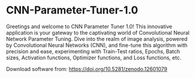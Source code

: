 # CNN-Parameter-Tuner-1.0
Greetings and welcome to CNN Parameter Tuner 1.0! This innovative application is your gateway to the captivating world of Convolutional Neural Network Parameter Tuning. Dive into the realm of image analysis, powered by Convolutional Neural Networks (CNN), and fine-tune this algorithm with precision and ease, experimenting with Train-Test ratios, Epochs, Batch sizes, Activation functions, Optimizer functions, and Loss functions, etc.

Download software from: 
https://doi.org/10.5281/zenodo.12601079 
